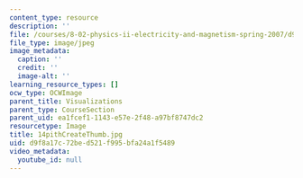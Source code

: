 ```yaml
---
content_type: resource
description: ''
file: /courses/8-02-physics-ii-electricity-and-magnetism-spring-2007/d9f8a17c72bed521f995bfa24a1f5489_14pithCreateThumb.jpg
file_type: image/jpeg
image_metadata:
  caption: ''
  credit: ''
  image-alt: ''
learning_resource_types: []
ocw_type: OCWImage
parent_title: Visualizations
parent_type: CourseSection
parent_uid: ea1fcef1-1143-e57e-2f48-a97bf8747dc2
resourcetype: Image
title: 14pithCreateThumb.jpg
uid: d9f8a17c-72be-d521-f995-bfa24a1f5489
video_metadata:
  youtube_id: null
---
```

